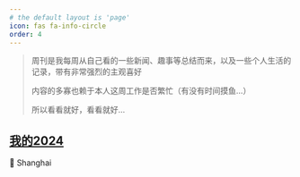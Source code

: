 ```yaml
---
# the default layout is 'page'
icon: fas fa-info-circle
order: 4
---
```


> 周刊是我每周从自己看的一些新闻、趣事等总结而来，以及一些个人生活的记录，带有非常强烈的主观喜好
>   
> 内容的多寡也赖于本人这周工作是否繁忙（有没有时间摸鱼...）  
> 
> 所以看看就好，看看就好...


## [我的2024](../posts/2024/)

📍 Shanghai
